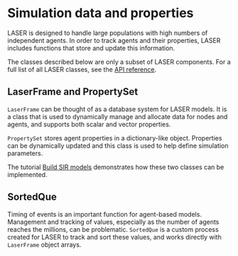 # Simulation data and properties

<!-- I think it's worth calling out LaserFrame and PropertySet as features, since this is where the nuts and bolts seem to happen (page could use a better title)

LaserFrame: basically a database that manages the dynamically allocated data for agents and nodes

PropertySet: stores the agent properties in a dictionary-like object (such as infection status, region, exposure timers, etc) -->

LASER is designed to handle large populations with high numbers of independent agents. In order to track agents and their properties, LASER includes functions that store and update this information.

The classes described below are only a subset of LASER components. For a full list of all LASER classes, see the [API reference](autoapi/laser_generic/index.md).

## LaserFrame and PropertySet

`LaserFrame` can be thought of as a database system for LASER models. It is a class that is used to dynamically manage and allocate data for nodes and agents, and supports both scalar and vector properties.

`PropertySet` stores agent properties in a dictionary-like object. Properties can be dynamically updated and this class is used to help define simulation parameters.

The tutorial [Build SIR models](../tutorials/sir.md) demonstrates how these two classes can be implemented.


## SortedQue

Timing of events is an important function for agent-based models. Management and tracking of values, especially as the number of agents reaches the millions, can be problematic. `SortedQue` is a custom process created for LASER to track and sort these values, and works directly with `LaserFrame` object arrays.